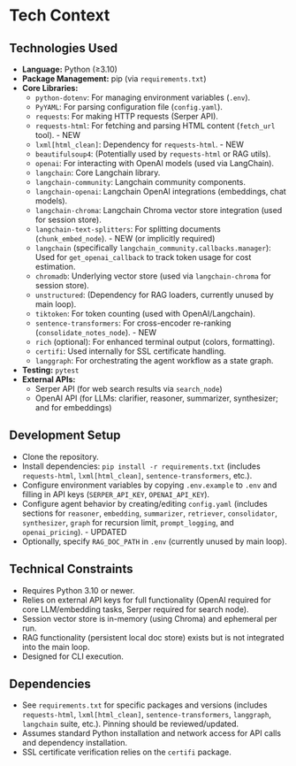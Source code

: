 # Tech Context

## Technologies Used

- **Language:** Python (≥3.10)
- **Package Management:** pip (via `requirements.txt`)
- **Core Libraries:**
    - `python-dotenv`: For managing environment variables (`.env`).
    - `PyYAML`: For parsing configuration file (`config.yaml`).
    - `requests`: For making HTTP requests (Serper API).
    - `requests-html`: For fetching and parsing HTML content (`fetch_url` tool). - NEW
    - `lxml[html_clean]`: Dependency for `requests-html`. - NEW
    - `beautifulsoup4`: (Potentially used by `requests-html` or RAG utils).
    - `openai`: For interacting with OpenAI models (used via LangChain).
    - `langchain`: Core Langchain library.
    - `langchain-community`: Langchain community components.
    - `langchain-openai`: Langchain OpenAI integrations (embeddings, chat models).
    - `langchain-chroma`: Langchain Chroma vector store integration (used for session store).
    - `langchain-text-splitters`: For splitting documents (`chunk_embed_node`). - NEW (or implicitly required)
    - `langchain` (specifically `langchain_community.callbacks.manager`): Used for `get_openai_callback` to track token usage for cost estimation.
    - `chromadb`: Underlying vector store (used via `langchain-chroma` for session store).
    - `unstructured`: (Dependency for RAG loaders, currently unused by main loop).
    - `tiktoken`: For token counting (used with OpenAI/Langchain).
    - `sentence-transformers`: For cross-encoder re-ranking (`consolidate_notes_node`). - NEW
    - `rich` (optional): For enhanced terminal output (colors, formatting).
    - `certifi`: Used internally for SSL certificate handling.
    - `langgraph`: For orchestrating the agent workflow as a state graph.
- **Testing:** `pytest`
- **External APIs:**
    - Serper API (for web search results via `search_node`)
    - OpenAI API (for LLMs: clarifier, reasoner, summarizer, synthesizer; and for embeddings)

## Development Setup

- Clone the repository.
- Install dependencies: `pip install -r requirements.txt` (includes `requests-html`, `lxml[html_clean]`, `sentence-transformers`, etc.).
- Configure environment variables by copying `.env.example` to `.env` and filling in API keys (`SERPER_API_KEY`, `OPENAI_API_KEY`).
- Configure agent behavior by creating/editing `config.yaml` (includes sections for `reasoner`, `embedding`, `summarizer`, `retriever`, `consolidator`, `synthesizer`, `graph` for recursion limit, `prompt_logging`, and `openai_pricing`). - UPDATED
- Optionally, specify `RAG_DOC_PATH` in `.env` (currently unused by main loop).

## Technical Constraints

- Requires Python 3.10 or newer.
- Relies on external API keys for full functionality (OpenAI required for core LLM/embedding tasks, Serper required for search node).
- Session vector store is in-memory (using Chroma) and ephemeral per run.
- RAG functionality (persistent local doc store) exists but is not integrated into the main loop.
- Designed for CLI execution.

## Dependencies

- See `requirements.txt` for specific packages and versions (includes `requests-html`, `lxml[html_clean]`, `sentence-transformers`, `langgraph`, `langchain` suite, etc.). Pinning should be reviewed/updated.
- Assumes standard Python installation and network access for API calls and dependency installation.
- SSL certificate verification relies on the `certifi` package.
